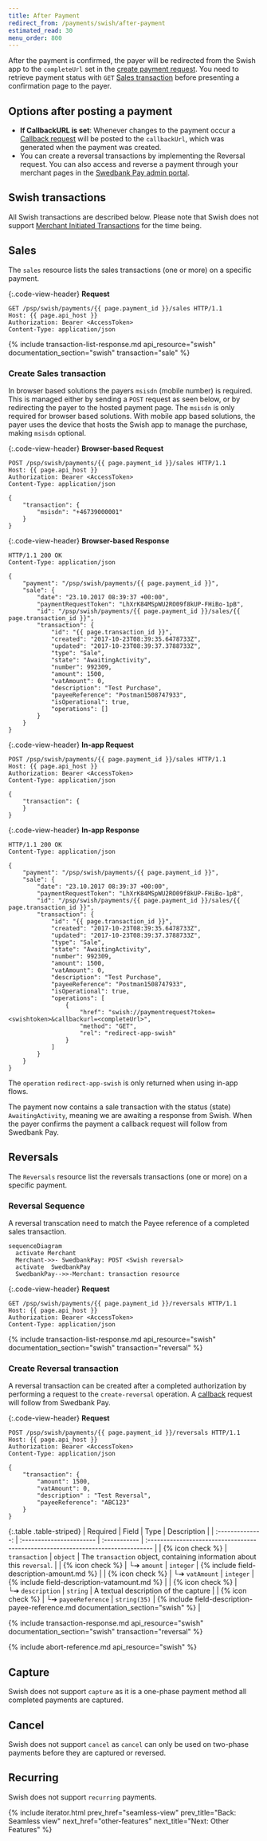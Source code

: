 ```yaml
---
title: After Payment
redirect_from: /payments/swish/after-payment
estimated_read: 30
menu_order: 800
---
```


After the payment is confirmed, the payer will be redirected from the Swish
app to the `completeUrl` set in the [create payment request][create-payment].
You need to retrieve payment status with `GET` [Sales
transaction][sales-transaction] before presenting a confirmation page to the
payer.

## Options after posting a payment

*   **If CallbackURL is set**: Whenever changes to the payment occur a [Callback
    request][technical-reference-callback] will be posted to the `callbackUrl`,
    which was generated when the payment was created.
*   You can create a reversal transactions by implementing the Reversal request.
    You can also access and reverse a payment through your merchant pages in the
    [Swedbank Pay admin portal][payex-admin-portal].

## Swish transactions

All Swish transactions are described below. Please note that Swish does not
support [Merchant Initiated Transactions][unscheduled-purchase] for the time
being.

## Sales

The `sales` resource lists the sales transactions (one or more)
on a specific payment.

{:.code-view-header}
**Request**

```http
GET /psp/swish/payments/{{ page.payment_id }}/sales HTTP/1.1
Host: {{ page.api_host }}
Authorization: Bearer <AccessToken>
Content-Type: application/json
```

{% include transaction-list-response.md
    api_resource="swish"
    documentation_section="swish"
    transaction="sale" %}

### Create Sales transaction

In browser based solutions the payers `msisdn` (mobile number) is required. This
is managed either by sending a `POST` request as seen below, or by redirecting
the payer to the hosted payment page. The `msisdn` is only required for
browser based solutions. With mobile app based solutions, the payer uses the
device that hosts the Swish app to manage the purchase, making `msisdn`
optional.

{:.code-view-header}
**Browser-based Request**

```http
POST /psp/swish/payments/{{ page.payment_id }}/sales HTTP/1.1
Host: {{ page.api_host }}
Authorization: Bearer <AccessToken>
Content-Type: application/json

{
    "transaction": {
        "msisdn": "+46739000001"
    }
}
```

{:.code-view-header}
**Browser-based Response**

```http
HTTP/1.1 200 OK
Content-Type: application/json

{
    "payment": "/psp/swish/payments/{{ page.payment_id }}",
    "sale": {
        "date": "23.10.2017 08:39:37 +00:00",
        "paymentRequestToken": "LhXrK84MSpWU2RO09f8kUP-FHiBo-1pB",
        "id": "/psp/swish/payments/{{ page.payment_id }}/sales/{{ page.transaction_id }}",
        "transaction": {
            "id": "{{ page.transaction_id }}",
            "created": "2017-10-23T08:39:35.6478733Z",
            "updated": "2017-10-23T08:39:37.3788733Z",
            "type": "Sale",
            "state": "AwaitingActivity",
            "number": 992309,
            "amount": 1500,
            "vatAmount": 0,
            "description": "Test Purchase",
            "payeeReference": "Postman1508747933",
            "isOperational": true,
            "operations": []
        }
    }
}
```

{:.code-view-header}
**In-app Request**

```http
POST /psp/swish/payments/{{ page.payment_id }}/sales HTTP/1.1
Host: {{ page.api_host }}
Authorization: Bearer <AccessToken>
Content-Type: application/json

{
    "transaction": {
    }
}
```

{:.code-view-header}
**In-app Response**

```http
HTTP/1.1 200 OK
Content-Type: application/json

{
    "payment": "/psp/swish/payments/{{ page.payment_id }}",
    "sale": {
        "date": "23.10.2017 08:39:37 +00:00",
        "paymentRequestToken": "LhXrK84MSpWU2RO09f8kUP-FHiBo-1pB",
        "id": "/psp/swish/payments/{{ page.payment_id }}/sales/{{ page.transaction_id }}",
        "transaction": {
            "id": "{{ page.transaction_id }}",
            "created": "2017-10-23T08:39:35.6478733Z",
            "updated": "2017-10-23T08:39:37.3788733Z",
            "type": "Sale",
            "state": "AwaitingActivity",
            "number": 992309,
            "amount": 1500,
            "vatAmount": 0,
            "description": "Test Purchase",
            "payeeReference": "Postman1508747933",
            "isOperational": true,
            "operations": [
                {
                    "href": "swish://paymentrequest?token=<swishtoken>&callbackurl=<completeUrl>",
                    "method": "GET",
                    "rel": "redirect-app-swish"
                }
            ]
        }
    }
}
```

The `operation` `redirect-app-swish` is only returned when using in-app flows.

The payment now contains a sale transaction with the status (state)
`AwaitingActivity`, meaning we are awaiting a response from Swish.
When the payer confirms the payment a callback request will follow
from Swedbank Pay.

## Reversals

The `Reversals` resource list the reversals transactions (one or more) on a
specific payment.

### Reversal Sequence

A reversal transcation need to match the Payee reference of a completed
sales transaction.

```mermaid
sequenceDiagram
  activate Merchant
  Merchant->>- SwedbankPay: POST <Swish reversal>
  activate  SwedbankPay
  SwedbankPay-->>-Merchant: transaction resource
```

{:.code-view-header}
**Request**

```http
GET /psp/swish/payments/{{ page.payment_id }}/reversals HTTP/1.1
Host: {{ page.api_host }}
Authorization: Bearer <AccessToken>
Content-Type: application/json
```

{% include transaction-list-response.md
    api_resource="swish"
    documentation_section="swish"
    transaction="reversal" %}

### Create Reversal transaction

A reversal transaction can be created after a completed authorization by
performing a request to the `create-reversal` operation.
A [callback][technical-reference-callback] request will follow from
Swedbank Pay.

{:.code-view-header}
**Request**

```http
POST /psp/swish/payments/{{ page.payment_id }}/reversals HTTP/1.1
Host: {{ page.api_host }}
Authorization: Bearer <AccessToken>
Content-Type: application/json

{
    "transaction": {
        "amount": 1500,
        "vatAmount": 0,
        "description" : "Test Reversal",
        "payeeReference": "ABC123"
    }
}
```

{:.table .table-striped}
|     Required     | Field                    | Type         | Description                                                                      |
| :--------------: | :----------------------- | :----------- | :------------------------------------------------------------------------------- |
| {% icon check %}︎ | `transaction`            | `object`     | The `transaction` object, containing information about this `reversal`.          |
| {% icon check %}︎ | └➔&nbsp;`amount`         | `integer`    | {% include field-description-amount.md %}                                        |
| {% icon check %}︎ | └➔&nbsp;`vatAmount`      | `integer`    | {% include field-description-vatamount.md %}                                     |
| {% icon check %}︎ | └➔&nbsp;`description`    | `string`     | A textual description of the capture                                             |
| {% icon check %}︎ | └➔&nbsp;`payeeReference` | `string(35)` | {% include field-description-payee-reference.md documentation_section="swish" %} |

{% include transaction-response.md
    api_resource="swish"
    documentation_section="swish"
    transaction="reversal" %}

{% include abort-reference.md api_resource="swish" %}

## Capture

Swish does not support `capture` as it is a one-phase payment method all
completed payments are captured.

## Cancel

Swish does not support `cancel` as `cancel` can only be used on two-phase
payments before they are captured or reversed.

## Recurring

Swish does not support `recurring` payments.

{% include iterator.html
    prev_href="seamless-view"
    prev_title="Back: Seamless view"
    next_href="other-features"
    next_title="Next: Other Features" %}

[create-payment]: /payment-instruments/swish/other-features#create-payment
[payex-admin-portal]: https://admin.payex.com/psp/login/
[sales-transaction]: #sales
[technical-reference-callback]: /payment-instruments/swish/other-features#callback
[unscheduled-purchase]: /payment-instruments/card/other-features#unscheduled-purchase
